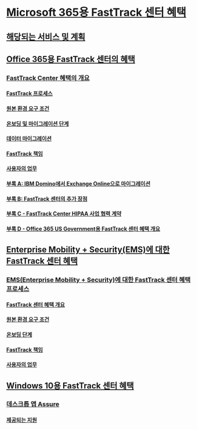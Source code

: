 # [Microsoft 365용 FastTrack 센터 혜택](M365-fasttrack-benefit-overview.md)
## [해당되는 서비스 및 계획](M365-eligible-services-and-plans.md)
## [Office 365용 FastTrack 센터의 혜택](O365-fasttrack-benefit-for-office-365.md)
### [FastTrack Center 혜택의 개요](O365-fasttrack-benefit-overview.md)
#### [FastTrack 프로세스](O365-fasttrack-process.md)
#### [원본 환경 요구 조건](O365-source-environment-expectations.md)
#### [온보딩 및 마이그레이션 단계](O365-onboarding-and-migration.md)
#### [데이터 마이그레이션](O365-data-migration.md)
#### [FastTrack 책임](O365-fasttrack-responsibilities.md)
#### [사용자의 업무](O365-your-responsibilities.md)
#### [부록 A: IBM Domino에서 Exchange Online으로 마이그레이션](O365-from-ibm-domino-to-exchange-online.md)
#### [부록 B: FastTrack 센터의 추가 장점](O365-fasttrack-additional-benefits.md)
#### [부록 C - FastTrack Center HIPAA 사업 협력 계약](O365-hipaa-business-associate-agreement.md)
#### [부록 D - Office 365 US Government용 FastTrack 센터 혜택 개요](US-Gov-appendix-overview.md)
## [Enterprise Mobility + Security(EMS)에 대한 FastTrack 센터 혜택](https://docs.microsoft.com/en-us/enterprise-mobility-security/Solutions/enterprise-mobility-fasttrack-program?toc=/fasttrack/fasttrack/toc.json)
### [EMS(Enterprise Mobility + Security)에 대한 FastTrack 센터 혜택 프로세스](https://docs.microsoft.com/en-us/enterprise-mobility-security/Solutions/fasttrack-center-benefit-process-for-enterprise-mobility-suite-ems?toc=/fasttrack/fasttrack/toc.json)
#### [FastTrack 센터 혜택 개요](https://docs.microsoft.com/en-us/enterprise-mobility-security/Solutions/fasttrack-center-benefit-process-for-ems-overview?toc=/fasttrack/fasttrack/toc.json)
#### [원본 환경 요구 조건](https://docs.microsoft.com/en-us/enterprise-mobility-security/Solutions/fasttrack-center-benefit-process-for-ems-environment-expectations?toc=/fasttrack/fasttrack/toc.json)
#### [온보딩 단계](https://docs.microsoft.com/en-us/enterprise-mobility-security/Solutions/fasttrack-center-benefit-process-for-ems-phases?toc=/fasttrack/fasttrack/toc.json)
#### [FastTrack 책임](https://docs.microsoft.com/en-us/enterprise-mobility-security/Solutions/fasttrack-center-benefit-process-for-ems-fasttrack-responsibilities?toc=/fasttrack/fasttrack/toc.json)
#### [사용자의 업무](https://docs.microsoft.com/en-us/enterprise-mobility-security/Solutions/fasttrack-center-benefit-process-for-ems-your-responsibilities?toc=/fasttrack/fasttrack/toc.json)
## [Windows 10용 FastTrack 센터 혜택](Win-10-fasttrack-benefit-for-Windows-10.md)
### [데스크톱 앱 Assure](Win-10-desktop-app-assure.md)
#### [제공되는 지원](Win-10-daa-assistance-offered.md)